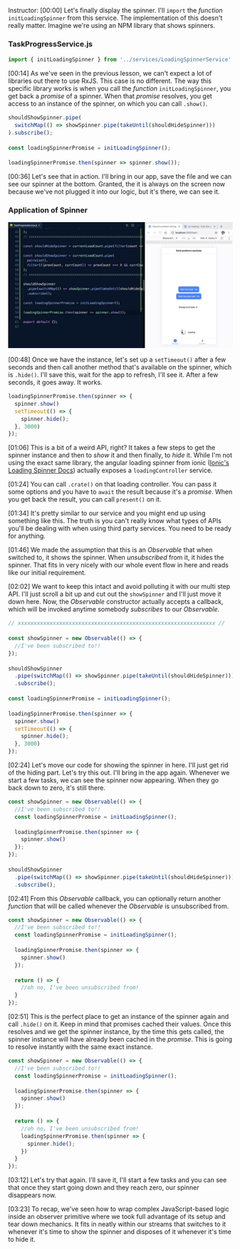 Instructor: [00:00] Let's finally display the spinner. I'll `import` the *function* `initLoadingSpinner` from this service. The implementation of this doesn't really matter. Imagine we're using an NPM library that shows spinners.

### TaskProgressService.js
```js
import { initLoadingSpinner } from '../services/LoadingSpinnerService';
```

[00:14] As we've seen in the previous lesson, we can't expect a lot of libraries out there to use RxJS. This case is no different. The way this specific library works is when you call the *function* `initLoadingSpinner`, you get back a *promise* of a spinner. When that *promise* resolves, you get access to an instance of the spinner, on which you can call `.show()`.

```js
shouldShowSpinner.pipe(
  switchMap(() => showSpinner.pipe(takeUntil(shouldHideSpinner)))
).subscribe();

const loadingSpinnerPromise = initLoadingSpinner();

loadingSpinnerPromise.then(spinner => spinner.show());
```

[00:36] Let's see that in action. I'll bring in our app, save the file and we can see our spinner at the bottom. Granted, the it is always on the screen now because we've not plugged it into our logic, but it's there, we can see it.

### Application of Spinner
![Application of Spinner](../images/egghead-encapsulate-complex-imperative-logic-in-a-simple-observable-application-of-spinner.png)

[00:48] Once we have the instance, let's set up a `setTimeout()` after a few seconds and then call another method that's available on the spinner, which is `.hide()`. I'll save this, wait for the app to refresh, I'll see it. After a few seconds, it goes away. It works.

```js
loadingSpinnerPromise.then(spinner => {
  spinner.show()
  setTimeout(() => {
    spinner.hide();
  }, 3000)
});
```

[01:06] This is a bit of a weird API, right? It takes a few steps to get the spinner instance and then to *show* it and then finally, to *hide* it. While I'm not using the exact same library, the angular loading spinner from ionic ([Ionic's Loading Spinner Docs](https://ionicframework.com/docs/api/loading)) actually exposes a `loadingController` service.

[01:24] You can call `.crate()` on that loading controller. You can pass it some options and you have to `await` the result because it's a *promise*. When you get back the result, you can call `present()` on it.

[01:34] It's pretty similar to our service and you might end up using something like this. The truth is you can't really know what types of APIs you'll be dealing with when using third party services. You need to be ready for anything.

[01:46] We made the assumption that this is an *Observable* that when switched to, it shows the spinner. When *unsubscribed* from it, it hides the spinner. That fits in very nicely with our whole event flow in here and reads like our initial requirement.

[02:02] We want to keep this intact and avoid polluting it with our multi step API. I'll just scroll a bit up and cut out the `showSpinner` and I'll just move it down here. Now, the *Observable* constructor actually accepts a callback, which will be invoked anytime somebody *subscribes* to our *Observable*.

```js
// xxxxxxxxxxxxxxxxxxxxxxxxxxxxxxxxxxxxxxxxxxxxxxxxxxxxxxxxxxxxxx //

const showSpinner = new Observable(() => {
  //I've been subscribed to!!
});

shouldShowSpinner
  .pipe(switchMap(() => showSpinner.pipe(takeUntil(shouldHideSpinner))))
  .subscribe();

const loadingSpinnerPromise = initLoadingSpinner();

loadingSpinnerPromise.then(spinner => {
  spinner.show()
  setTimeout(() => {
    spinner.hide();
  }, 3000)
});
```

[02:24] Let's move our code for showing the spinner in here. I'll just get rid of the hiding part. Let's try this out. I'll bring in the app again. Whenever we start a few tasks, we can see the spinner now appearing. When they go back down to zero, it's still there.

```js
const showSpinner = new Observable(() => {
  //I've been subscribed to!!
  const loadingSpinnerPromise = initLoadingSpinner();

  loadingSpinnerPromise.then(spinner => {
    spinner.show()
  });
});

shouldShowSpinner
  .pipe(switchMap(() => showSpinner.pipe(takeUntil(shouldHideSpinner))))
  .subscribe();
```

[02:41] From this *Observable* callback, you can optionally return another *function* that will be called whenever the *Observable* is unsubscribed from.

```js
const showSpinner = new Observable(() => {
  //I've been subscribed to!!
  const loadingSpinnerPromise = initLoadingSpinner();

  loadingSpinnerPromise.then(spinner => {
    spinner.show()
  });

  return () => {
    //oh no, I've been unsubscribed from!
  }
});
```

[02:51] This is the perfect place to get an instance of the spinner again and call `.hide()` on it. Keep in mind that promises cached their values. Once this resolves and we get the spinner instance, by the time this gets called, the spinner instance will have already been cached in the *promise*. This is going to resolve instantly with the same exact instance.

```js
const showSpinner = new Observable(() => {
  //I've been subscribed to!!
  const loadingSpinnerPromise = initLoadingSpinner();

  loadingSpinnerPromise.then(spinner => {
    spinner.show()
  });

  return () => {
    //oh no, I've been unsubscribed from!
    loadingSpinnerPromise.then(spinner => {
      spinner.hide();
    })
  }
});
```

[03:12] Let's try that again. I'll save it, I'll start a few tasks and you can see that once they start going down and they reach zero, our spinner disappears now.

[03:23] To recap, we've seen how to wrap complex JavaScript-based logic inside an observer primitive where we took full advantage of its setup and tear down mechanics. It fits in neatly within our streams that switches to it whenever it's time to show the spinner and disposes of it whenever it's time to hide it.